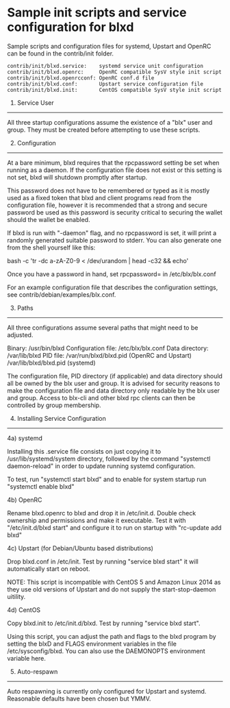 Sample init scripts and service configuration for blxd
==========================================================

Sample scripts and configuration files for systemd, Upstart and OpenRC
can be found in the contrib/init folder.

    contrib/init/blxd.service:    systemd service unit configuration
    contrib/init/blxd.openrc:     OpenRC compatible SysV style init script
    contrib/init/blxd.openrcconf: OpenRC conf.d file
    contrib/init/blxd.conf:       Upstart service configuration file
    contrib/init/blxd.init:       CentOS compatible SysV style init script

1. Service User
---------------------------------

All three startup configurations assume the existence of a "blx" user
and group.  They must be created before attempting to use these scripts.

2. Configuration
---------------------------------

At a bare minimum, blxd requires that the rpcpassword setting be set
when running as a daemon.  If the configuration file does not exist or this
setting is not set, blxd will shutdown promptly after startup.

This password does not have to be remembered or typed as it is mostly used
as a fixed token that blxd and client programs read from the configuration
file, however it is recommended that a strong and secure password be used
as this password is security critical to securing the wallet should the
wallet be enabled.

If blxd is run with "-daemon" flag, and no rpcpassword is set, it will
print a randomly generated suitable password to stderr.  You can also
generate one from the shell yourself like this:

bash -c 'tr -dc a-zA-Z0-9 < /dev/urandom | head -c32 && echo'

Once you have a password in hand, set rpcpassword= in /etc/blx/blx.conf

For an example configuration file that describes the configuration settings,
see contrib/debian/examples/blx.conf.

3. Paths
---------------------------------

All three configurations assume several paths that might need to be adjusted.

Binary:              /usr/bin/blxd
Configuration file:  /etc/blx/blx.conf
Data directory:      /var/lib/blxd
PID file:            /var/run/blxd/blxd.pid (OpenRC and Upstart)
                     /var/lib/blxd/blxd.pid (systemd)

The configuration file, PID directory (if applicable) and data directory
should all be owned by the blx user and group.  It is advised for security
reasons to make the configuration file and data directory only readable by the
blx user and group.  Access to blx-cli and other blxd rpc clients
can then be controlled by group membership.

4. Installing Service Configuration
-----------------------------------

4a) systemd

Installing this .service file consists on just copying it to
/usr/lib/systemd/system directory, followed by the command
"systemctl daemon-reload" in order to update running systemd configuration.

To test, run "systemctl start blxd" and to enable for system startup run
"systemctl enable blxd"

4b) OpenRC

Rename blxd.openrc to blxd and drop it in /etc/init.d.  Double
check ownership and permissions and make it executable.  Test it with
"/etc/init.d/blxd start" and configure it to run on startup with
"rc-update add blxd"

4c) Upstart (for Debian/Ubuntu based distributions)

Drop blxd.conf in /etc/init.  Test by running "service blxd start"
it will automatically start on reboot.

NOTE: This script is incompatible with CentOS 5 and Amazon Linux 2014 as they
use old versions of Upstart and do not supply the start-stop-daemon uitility.

4d) CentOS

Copy blxd.init to /etc/init.d/blxd. Test by running "service blxd start".

Using this script, you can adjust the path and flags to the blxd program by
setting the blxD and FLAGS environment variables in the file
/etc/sysconfig/blxd. You can also use the DAEMONOPTS environment variable here.

5. Auto-respawn
-----------------------------------

Auto respawning is currently only configured for Upstart and systemd.
Reasonable defaults have been chosen but YMMV.
